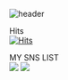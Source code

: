 
![header](https://capsule-render.vercel.app/api?type=waving&color=gradient&height=230&section=header&text=Welcome&fontColor=ffffff&fontSize=70&animation=fadeIn&fontAlignY=38&desc=SoftyChoo's%20GitHub%20Profile&fontAlign=75&descAlign=78)

Hits<br>
[![Hits](https://hits.seeyoufarm.com/api/count/incr/badge.svg?url=https%3A%2F%2Fgithub.com%2FSoftyChoo&count_bg=%238ED2D5&title_bg=%23000000&icon=github.svg&icon_color=%23E7E7E7&title=hits&edge_flat=false)](https://hits.seeyoufarm.com)


MY SNS LIST<br>
<a href="https://www.instagram.com/choo_chuu_/" target="_blank"><img src="https://img.shields.io/badge/Instagram-000000?style=flat-square&logo=Instagram&logoColor=#E4405F"/></a>
<a href="https://www.instagram.com/choo_chuu_/" target="_blank"><img src="https://img.shields.io/badge/DevBlog-000000?style=flat-square&logo=Devpost&logoColor=#0A0A0A"/></a>

<!--
<a href="클릭시 이동할 링크" target="_blank"><img src="https://img.shields.io/badge/문자-색코드?style=flat-square&logo=이미지 이름&logoColor=white"/></a>
-->
